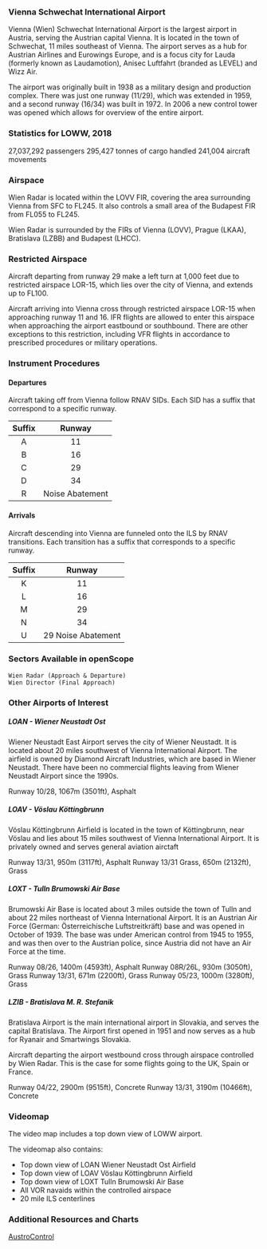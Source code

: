 ### Vienna Schwechat International Airport
Vienna (Wien) Schwechat International Airport is the largest airport in Austria, serving the Austrian capital Vienna. It is located in the town of Schwechat, 11 miles southeast of Vienna. The airport serves as a hub for Austrian Airlines and Eurowings Europe, and is a focus city for Lauda (formerly known as Laudamotion), Anisec Luftfahrt (branded as LEVEL) and Wizz Air.

The airport was originally built in 1938 as a military design and production complex. There was just one runway (11/29), which was extended in 1959, and a second runway (16/34) was built in 1972. In 2006 a new control tower was opened which allows for overview of the entire airport.

### Statistics for LOWW, 2018
27,037,292 passengers
295,427 tonnes of cargo handled
241,004 aircraft movements

### Airspace
Wien Radar is located within the LOVV FIR, covering the area surrounding Vienna from SFC to FL245. It also controls a small area of the Budapest FIR from FL055 to FL245. 

Wien Radar is surrounded by the FIRs of Vienna (LOVV), Prague (LKAA), Bratislava (LZBB) and Budapest (LHCC).

### Restricted Airspace
Aircraft departing from runway 29 make a left turn at 1,000 feet due to restricted airspace LOR-15, which lies over the city of Vienna, and extends up to FL100.

Aircraft arriving into Vienna cross through restricted airspace LOR-15 when approaching runway 11 and 16. IFR flights are allowed to enter this airspace when approaching the airport eastbound or southbound. There are other exceptions to this restriction, including VFR flights in accordance to prescribed procedures or military operations.

### Instrument Procedures

#### Departures
Aircraft taking off from Vienna follow RNAV SIDs. Each SID has a suffix that correspond to a specific runway.

| Suffix | Runway          |
|:------:|:---------------:|
| A      | 11              |
| B      | 16              |
| C      | 29              |
| D      | 34              |
| R      | Noise Abatement |

#### Arrivals
Aircraft descending into Vienna are funneled onto the ILS by RNAV transitions. Each transition has a suffix that corresponds to a specific runway.

| Suffix | Runway             |
|:------:|:------------------:|
| K      | 11                 |
| L      | 16                 |
| M      | 29                 |
| N      | 34                 |
| U      | 29 Noise Abatement |

### Sectors Available in openScope
```
Wien Radar (Approach & Departure)
Wien Director (Final Approach)
```

### Other Airports of Interest

##### LOAN - Wiener Neustadt Ost
Wiener Neustadt East Airport serves the city of Wiener Neustadt. It is located about 20 miles southwest of Vienna International Airport. The airfield is owned by Diamond Aircraft Industries, which are based in Wiener Neustadt. There have been no commercial flights leaving from Wiener Neustadt Airport since the 1990s.

Runway 10/28, 1067m (3501ft), Asphalt

##### LOAV - Vöslau Köttingbrunn
Vöslau Köttingbrunn Airfield is located in the town of Köttingbrunn, near Vöslau and lies about 15 miles southwest of Vienna International Airport. It is privately owned and serves general aviation airctaft

Runway 13/31, 950m (3117ft), Asphalt
Runway 13/31 Grass, 650m (2132ft), Grass

##### LOXT - Tulln Brumowski Air Base
Brumowski Air Base is located about 3 miles outside the town of Tulln and about 22 miles northeast of Vienna International Airport. It is an Austrian Air Force (German: Österreichische Luftstreitkräft) base and was opened in October of 1939. The base was under American control from 1945 to 1955, and was then over to the Austrian police, since Austria did not have an Air Force at the time.

Runway 08/26, 1400m (4593ft), Asphalt
Runway 08R/26L, 930m (3050ft), Grass
Runway 13/31, 671m (2200ft), Grass
Runway 05/23, 1000m (3280ft), Grass

##### LZIB - Bratislava M. R. Stefanik
Bratislava Airport is the main international airport in Slovakia, and serves the capital Bratislava. The Airport first opened in 1951 and now serves as a hub for Ryanair and Smartwings Slovakia.

Aircraft departing the airport westbound cross through airspace controlled by Wien Radar. This is the case for some flights going to the UK, Spain or France.

Runway 04/22, 2900m (9515ft), Concrete
Runway 13/31, 3190m (10466ft), Concrete

### Videomap
The video map includes a top down view of LOWW airport.

The videomap also contains:
* Top down view of LOAN Wiener Neustadt Ost Airfield
* Top down view of LOAV Vöslau Köttingbrunn Airfield
* Top down view of LOXT Tulln Brumowski Air Base
* All VOR navaids within the controlled airspace
* 20 mile ILS centerlines


### Additional Resources and Charts
[AustroControl](https://eaip.austrocontrol.at/lo/190719/ad_2_loww.htm)
